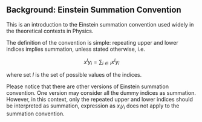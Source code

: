 ## Background: Einstein Summation Convention

This is an introduction to the Einstein summation convention used widely in the theoretical contexts in Physics.

The definition of the convention is simple: repeating upper and lower indices implies summation, unless stated otherwise, i.e.

$$
x^iy_i = \sum_{i\in I}x^iy_i
$$

where set $I$ is the set of possible values of the indices. 

Please notice that there are other versions of Einstein summation convention. One version may consider all the dummy indices as summation. However, in this context, only the repeated upper and lower indices should be interpreted as summation, expression as $x_iy_i$ does not apply to the summation convention.
